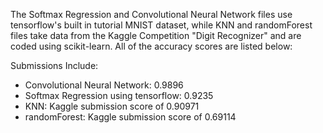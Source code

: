 

The Softmax Regression and Convolutional Neural Network files use tensorflow's built in tutorial MNIST dataset, while KNN and randomForest files take data from the Kaggle Competition "Digit Recognizer" and are coded using scikit-learn. All of the accuracy scores are listed below: 

Submissions Include:
  - Convolutional Neural Network: 0.9896
  - Softmax Regression using tensorflow: 0.9235
  - KNN: Kaggle submission score of 0.90971
  - randomForest: Kaggle submission score of 0.69114
